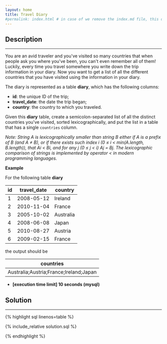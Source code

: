 ```yaml
---
layout: home
title: Travel Diary
#permalink: index.html # in case of we remove the index.md file, this doc will be the index page
---
```


<div class="row">
<div class="columnStmt" markdown="1">

## Description

---

You are an avid traveler and you've visited so many countries that when people ask you where you've been, you can't even remember all of them! Luckily, every time you travel somewhere you write down the trip information in your diary. Now you want to get a list of all the different countries that you have visited using the information in your diary.

The diary is represented as a table **diary**, which has the following columns:

- **id**: the unique ID of the trip;
- **travel_date**: the date the trip began;
- **country**: the country to which you traveled.

Given this **diary** table, create a semicolon-separated list of all the distinct countries you've visited, sorted lexicographically, and put the list in a table that has a single <code>countries</code> column.

_Note: String A is lexicographically smaller than string B either if A is a prefix of B (and A ≠ B), or if there exists such index i (0 ≤ i < min(A.length, B.length)), that Ai < Bi, and for any j (0 ≤ j < i) Aj = Bj. The lexicographic comparison of strings is implemented by operator < in modern programming languages._

**Example**

For the following table **diary**

| id  | travel_date | country   |
| --- | ----------- | --------- |
| 1   | 2008-05-12  | Ireland   |
| 2   | 2010-11-04  | France    |
| 3   | 2005-10-02  | Australia |
| 4   | 2008-06-08  | Japan     |
| 5   | 2010-08-27  | Austria   |
| 6   | 2009-02-15  | France    |

the output should be

| countries                              |
| -------------------------------------- |
| Australia;Austria;France;Ireland;Japan |

- **[execution time limit] 10 seconds (mysql)**

</div>
<div class="columnSol" markdown="1">

## Solution

---

{% highlight sql linenos=table %}

{% include_relative solution.sql %}

{% endhighlight %}

</div>
</div>
